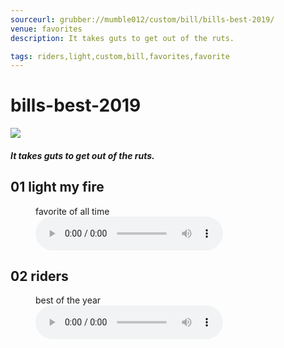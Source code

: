 ```yaml
---
sourceurl: grubber://mumble012/custom/bill/bills-best-2019/
venue: favorites
description: It takes guts to get out of the ruts. 

tags: riders,light,custom,bill,favorites,favorite
---
```


# bills-best-2019

<div><div><img src="/images/abhdlogo300.png" class="img300" alt="
"/><h4><i>It takes guts to get out of the ruts.</i></h4><p>
</p></div></div>



<div><h2>01    light my fire</h2><figure><figcaption>favorite of all time</figcaption><audio controls><source src="https://billdonner.com/foobly/lightmyfire.mp3" type="audio/mpeg"/></audio></figure></div><div><h2>02    riders</h2><figure><figcaption>best of the year</figcaption><audio controls><source src="https://billdonner.com/foobly/riders.mp3" type="audio/mpeg"/></audio></figure></div>